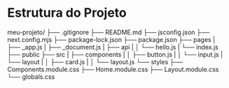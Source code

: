 # Estrutura do Projeto

meu-projeto/
├── .gitignore
├── README.md
├── jsconfig.json
├── next.config.mjs
├── package-lock.json
├── package.json
├── pages
|   ├── _app.js
|   ├── _document.js
|   ├── api
|   │   └── hello.js
|   └── index.js
├── public
├── src
|   ├── components
|   │   ├── button.js
|   │   └── input.js
|   └── layout
|   │   ├── card.js
|   │   └── layout.js
└── styles
    ├── Components.module.css
    ├── Home.module.css
    ├── Layout.module.css
    └── globals.css